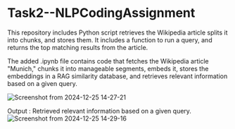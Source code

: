 # Task2--NLPCodingAssignment
This repository includes Python script retrieves the Wikipedia article splits it into chunks, and stores them. It includes a function to run a query, and returns the top matching results from the article.

The added .ipynb file contains code that fetches the Wikipedia article "Munich," chunks it into manageable segments, embeds it, stores the embeddings in a RAG similarity database, and retrieves relevant information based on a given query.

![Screenshot from 2024-12-25 14-27-21](https://github.com/user-attachments/assets/ba8347d4-1151-4899-ab1f-b39ee2f228d4)



Output : Retrieved relevant information based on a given query.
![Screenshot from 2024-12-25 14-29-16](https://github.com/user-attachments/assets/5ff2c7ce-1145-4e96-9958-036f6c0afa24)



